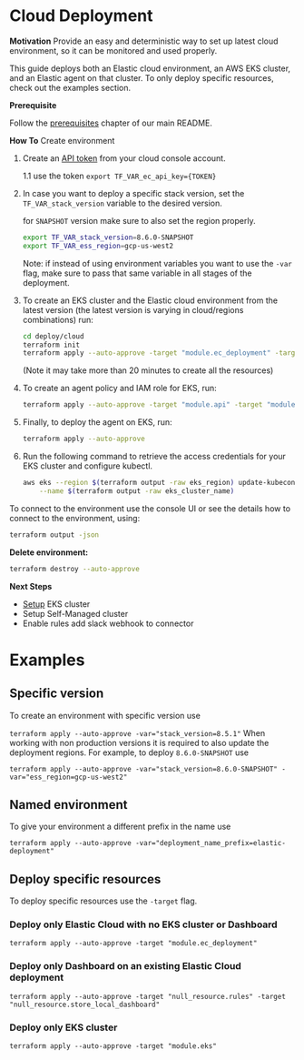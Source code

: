 # Cloud Deployment

**Motivation**
Provide an easy and deterministic way to set up latest cloud environment, so it can be monitored and used properly.

This guide deploys both an Elastic cloud environment, an AWS EKS cluster, and an Elastic agent on that cluster. To only deploy specific resources, check out the examples section.

**Prerequisite**

Follow the [prerequisites](/README.md#prerequisites) chapter of our main README.

**How To**
Create environment
1. Create an [API token](https://cloud.elastic.co/deployment-features/keys) from your cloud console account.

    1.1 use the token `export TF_VAR_ec_api_key={TOKEN}`

2. In case you want to deploy a specific stack version, set the `TF_VAR_stack_version` variable to the desired version.

    for `SNAPSHOT` version make sure to also set the region properly.
    ```bash
    export TF_VAR_stack_version=8.6.0-SNAPSHOT
    export TF_VAR_ess_region=gcp-us-west2
    ```
    Note: if instead of using environment variables you want to use the `-var` flag, make sure to pass that same variable in all stages of the deployment.

3. To create an EKS cluster and the Elastic cloud environment from the latest version (the latest version is varying in cloud/regions combinations) run:
   ```bash
   cd deploy/cloud
   terraform init
   terraform apply --auto-approve -target "module.ec_deployment" -target "null_resource.rules" -target "null_resource.store_local_dashboard" -target "module.eks"
   ```
   (Note it may take more than 20 minutes to create all the resources)
4. To create an agent policy and IAM role for EKS, run:
   ```bash
   terraform apply --auto-approve -target "module.api" -target "module.iam_eks_role"
   ```
5. Finally, to deploy the agent on EKS, run:
   ```bash
   terraform apply --auto-approve
   ```
6. Run the following command to retrieve the access credentials for your EKS cluster and configure kubectl.
   ```bash
   aws eks --region $(terraform output -raw eks_region) update-kubeconfig \
       --name $(terraform output -raw eks_cluster_name)
   ```
To connect to the environment use the console UI or see the details how to connect to the environment, using:
   ```bash
   terraform output -json
   ```

**Delete environment:**
```bash
terraform destroy --auto-approve
```

**Next Steps**
* [Setup](https://github.com/elastic/security-team/blob/main/docs/cloud-security-posture-team/onboarding/deploy-agent-cloudbeat-on-eks.mdx) EKS cluster
* Setup Self-Managed cluster
* Enable rules add slack webhook to connector

# Examples

## Specific version
To create an environment with specific version use

`terraform apply --auto-approve -var="stack_version=8.5.1"`
When working with non production versions it is required to also update the deployment regions.
For example, to deploy `8.6.0-SNAPSHOT` use

`terraform apply --auto-approve -var="stack_version=8.6.0-SNAPSHOT" -var="ess_region=gcp-us-west2"`

## Named environment
To give your environment a different prefix in the name use

`terraform apply --auto-approve -var="deployment_name_prefix=elastic-deployment"`

## Deploy specific resources
To deploy specific resources use the `-target` flag.

### Deploy only Elastic Cloud with no EKS cluster or Dashboard

`terraform apply --auto-approve -target "module.ec_deployment"`

### Deploy only Dashboard on an existing Elastic Cloud deployment

`terraform apply --auto-approve -target "null_resource.rules" -target "null_resource.store_local_dashboard"`

### Deploy only EKS cluster

`terraform apply --auto-approve -target "module.eks"`
